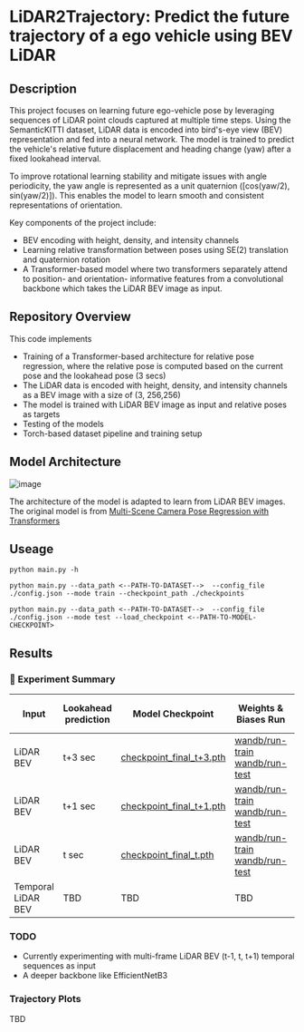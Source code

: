 # LiDAR2Trajectory: Predict the future trajectory of a ego vehicle using BEV LiDAR

## Description 

This project focuses on learning future ego-vehicle pose by leveraging sequences of LiDAR point clouds captured at multiple time steps. Using the SemanticKITTI dataset, LiDAR data is encoded into bird's-eye view (BEV) representation and fed into a neural network. The model is trained to predict the vehicle's relative future displacement and heading change (yaw) after a fixed lookahead interval.

To improve rotational learning stability and mitigate issues with angle periodicity, the yaw angle is represented as a unit quaternion ([cos(yaw/2), sin(yaw/2)]). This enables the model to learn smooth and consistent representations of orientation.

Key components of the project include:

* BEV encoding with height, density, and intensity channels
* Learning relative transformation between poses using SE(2) translation and quaternion rotation
* A Transformer-based model where two transformers separately attend to position- and orientation- informative features from a convolutional backbone which takes the LiDAR BEV image as input.


## Repository Overview 
This code implements

* Training of a Transformer-based architecture for relative pose regression, where the relative pose is computed based on the current pose and the lookahead pose (3 secs)
* The LiDAR data is encoded with height, density, and intensity channels as a BEV image with a size of (3, 256,256)
* The model is trained with LiDAR BEV image as input and relative poses as targets
* Testing of the models
* Torch-based dataset pipeline and training setup

## Model Architecture

![image](https://github.com/user-attachments/assets/d389e104-086e-4d01-9b12-604b6ffccaff)

The architecture of the model is adapted to learn from LiDAR BEV images. The original model is from [Multi-Scene Camera Pose Regression with Transformers](https://github.com/yolish/multi-scene-pose-transformer/tree/main)

## Useage
  ```
  python main.py -h
  ```

  ```
  python main.py --data_path <--PATH-TO-DATASET-->  --config_file ./config.json --mode train --checkpoint_path ./checkpoints
  ```
  ```
  python main.py --data_path <--PATH-TO-DATASET-->  --config_file ./config.json --mode test --load_checkpoint <--PATH-TO-MODEL-CHECKPOINT>
  ```


## Results 

### 🚀 Experiment Summary

| Input      | Lookahead prediction | Model Checkpoint       | Weights & Biases Run        | Median Translation Error (m) | Median Orientation Error (deg) |
|------------------|--------|-------------------------|------------------------------|------------------------|--------------------------|
| LiDAR BEV      | t+3 sec     | [checkpoint_final_t+3.pth](https://drive.google.com/file/d/1AeXCR1ehoYeTKQPjb-EUnZY5KyqzUjWL/view?usp=sharing) | [wandb/run-train](https://wandb.ai/ravuri/trajectory-prediction/runs/bdvjoxuw?nw=nwuserravuri) [wandb/run-test](https://wandb.ai/ravuri/trajectory-prediction/runs/yka7ak4l?nw=nwuserravuri) | 7.50                | 4.73                   |
| LiDAR BEV         | t+1 sec     | [checkpoint_final_t+1.pth](https://drive.google.com/file/d/1u2fav3xtP3D-kV3d7oWDYlK-StANP_FO/view?usp=sharing) | [wandb/run-train](https://wandb.ai/ravuri/trajectory-prediction/runs/t3vas6y6?nw=nwuserravuri) [wandb/run-test](https://wandb.ai/ravuri/trajectory-prediction/runs/yjzgr3si?nw=nwuserravuri)   | 2.0                  | 1.1                    |
| LiDAR BEV                 | t sec    | [checkpoint_final_t.pth ](https://drive.google.com/file/d/1gCfgXcvmW7Yc0BPjNiN6QZXG1oQY-oXe/view?usp=sharing)       | [wandb/run-train](https://wandb.ai/ravuri/trajectory-prediction/runs/tt9mjdu4?nw=nwuserravuri) [wandb/run-test](https://wandb.ai/ravuri/trajectory-prediction/runs/7x49qygr?nw=nwuserravuri)    | 0.331                   | 0.621         |
| Temporal LiDAR BEV    | TBD     | TBD | TBD | TBD                | TBD                    |

### TODO
* Currently experimenting with multi-frame LiDAR BEV (t-1, t, t+1) temporal sequences as input
* A deeper backbone like EfficientNetB3

### Trajectory Plots 

TBD
